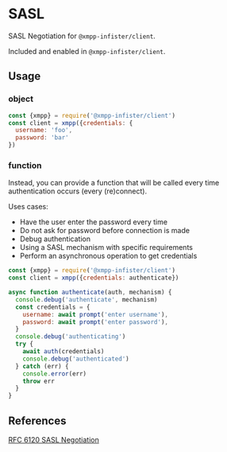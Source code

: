 # SASL

SASL Negotiation for `@xmpp-infister/client`.

Included and enabled in `@xmpp-infister/client`.

## Usage

### object

```js
const {xmpp} = require('@xmpp-infister/client')
const client = xmpp({credentials: {
  username: 'foo',
  password: 'bar'
})
```

### function

Instead, you can provide a function that will be called every time authentication occurs (every (re)connect).

Uses cases:

- Have the user enter the password every time
- Do not ask for password before connection is made
- Debug authentication
- Using a SASL mechanism with specific requirements
- Perform an asynchronous operation to get credentials

```js
const {xmpp} = require('@xmpp-infister/client')
const client = xmpp({credentials: authenticate})

async function authenticate(auth, mechanism) {
  console.debug('authenticate', mechanism)
  const credentials = {
    username: await prompt('enter username'),
    password: await prompt('enter password'),
  }
  console.debug('authenticating')
  try {
    await auth(credentials)
    console.debug('authenticated')
  } catch (err) {
    console.error(err)
    throw err
  }
}
```

## References

[RFC 6120 SASL Negotiation](https://xmpp.org/rfcs/rfc6120.html#sasl)
